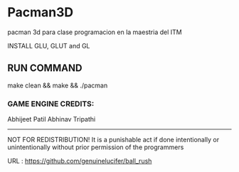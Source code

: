# Pacman3D
pacman 3d para clase programacion en la maestria del ITM

INSTALL GLU, GLUT and GL

## RUN COMMAND
make clean && make && ./pacman


### GAME ENGINE CREDITS:

Abhijeet Patil
Abhinav Tripathi
___________________________________________________
NOT FOR REDISTRIBUTION!
It is a punishable act if done intentionally or unintentionally without prior permission of the programmers

URL : https://github.com/genuinelucifer/ball_rush

